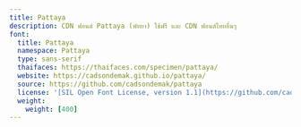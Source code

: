 ```yaml
---
title: Pattaya
description: CDN ฟอนต์ Pattaya (พัทยา) ใช้ฟรี และ CDN ฟอนต์ไทยอื่นๆ
font:
  title: Pattaya
  namespace: Pattaya
  type: sans-serif
  thaifaces: https://thaifaces.com/specimen/pattaya/
  website: https://cadsondemak.github.io/pattaya/
  source: https://github.com/cadsondemak/pattaya
  license: '[SIL Open Font License, version 1.1](https://github.com/cadsondemak/pattaya/blob/master/OFL.txt)'
  weight:
    weight: [400]
---
```


<div></div>
